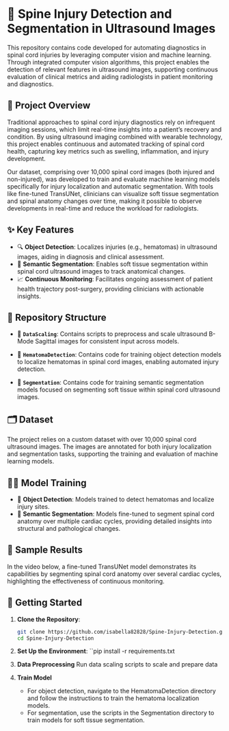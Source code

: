 # 🧠 Spine Injury Detection and Segmentation in Ultrasound Images

This repository contains code developed for automating diagnostics in spinal cord injuries by leveraging computer vision and machine learning. Through integrated computer vision algorithms, this project enables the detection of relevant features in ultrasound images, supporting continuous evaluation of clinical metrics and aiding radiologists in patient monitoring and diagnostics.

## 📜 Project Overview

Traditional approaches to spinal cord injury diagnostics rely on infrequent imaging sessions, which limit real-time insights into a patient’s recovery and condition. By using ultrasound imaging combined with wearable technology, this project enables continuous and automated tracking of spinal cord health, capturing key metrics such as swelling, inflammation, and injury development.

Our dataset, comprising over 10,000 spinal cord images (both injured and non-injured), was developed to train and evaluate machine learning models specifically for injury localization and automatic segmentation. With tools like fine-tuned TransUNet, clinicians can visualize soft tissue segmentation and spinal anatomy changes over time, making it possible to observe developments in real-time and reduce the workload for radiologists.

## ✨ Key Features

- 🔍 **Object Detection**: Localizes injuries (e.g., hematomas) in ultrasound images, aiding in diagnosis and clinical assessment.
- 🧩 **Semantic Segmentation**: Enables soft tissue segmentation within spinal cord ultrasound images to track anatomical changes.
- 📈 **Continuous Monitoring**: Facilitates ongoing assessment of patient health trajectory post-surgery, providing clinicians with actionable insights.
  
## 📂 Repository Structure

- 📁 **`DataScaling`**: Contains scripts to preprocess and scale ultrasound B-Mode Sagittal images for consistent input across models.
  
- 📁 **`HematomaDetection`**: Contains code for training object detection models to localize hematomas in spinal cord images, enabling automated injury detection.

- 📁 **`Segmentation`**: Contains code for training semantic segmentation models focused on segmenting soft tissue within spinal cord ultrasound images.

## 🗂 Dataset

The project relies on a custom dataset with over 10,000 spinal cord ultrasound images. The images are annotated for both injury localization and segmentation tasks, supporting the training and evaluation of machine learning models.

## 🧑‍🏫 Model Training

- 🔹 **Object Detection**: Models trained to detect hematomas and localize injury sites.
- 🔹 **Semantic Segmentation**: Models fine-tuned to segment spinal cord anatomy over multiple cardiac cycles, providing detailed insights into structural and pathological changes.

## 🎥 Sample Results

In the video below, a fine-tuned TransUNet model demonstrates its capabilities by segmenting spinal cord anatomy over several cardiac cycles, highlighting the effectiveness of continuous monitoring.

## 🚀 Getting Started

1. **Clone the Repository**:
   ```bash
   git clone https://github.com/isabella82828/Spine-Injury-Detection.git
   cd Spine-Injury-Detection

2. **Set Up the Environment**:
   ``pip install -r requirements.txt

3. **Data Preprocessing**
   Run data scaling scripts to scale and prepare data

4. **Train Model**
   - For object detection, navigate to the HematomaDetection directory and follow the instructions to train the hematoma localization models.
   - For segmentation, use the scripts in the Segmentation directory to train models for soft tissue segmentation.
